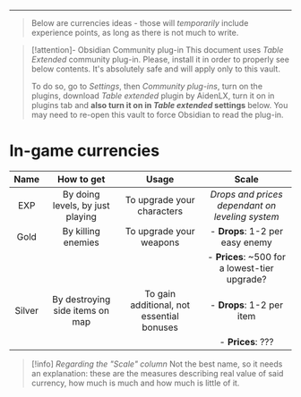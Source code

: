 ___

>Below are currencies ideas - those will *temporarily* include experience points, as long as there is not much to write.


>[!attention]- Obsidian Community plug-in
>This document uses *Table Extended* community plug-in. Please, install it in order to properly see below contents. It's absolutely safe and will apply only to this vault. 
>
>To do so, go to *Settings*, then *Community plug-ins*, turn on the plugins, download *Table extended* plugin by AidenLX, turn it on in plugins tab and **also turn it on in *Table extended* settings** below. You may need to re-open this vault to force Obsidian to read the plug-in.

# In-game currencies

| Name | How to get | Usage | Scale |
| :---: | :---: | :---: |  :---: |
| EXP | By doing levels, by just playing | To upgrade your characters | *Drops and prices dependant on leveling system* |
| Gold | By killing enemies | To upgrade your weapons | - **Drops**: 1-2 per easy enemy |\
| | | | - **Prices**: ~500 for a lowest-tier upgrade? |
| Silver | By destroying side items on map | To gain additional, not essential bonuses | - **Drops**: 1-2 per item |\
| | | | - **Prices**: ??? |

> [!info] *Regarding the "Scale" column*
> Not the best name, so it needs an explanation: these are the measures describing real value of said currency, how much is much and how much is little of it.

